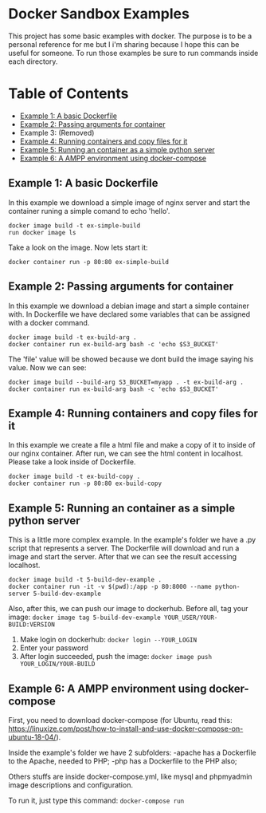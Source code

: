 # Docker Sandbox Examples
This project has some basic examples with docker. The purpose is to be a personal reference for me but I i'm sharing because I hope this can be useful for someone. To run those examples be sure to run commands inside each directory.

# Table of Contents
- [Example 1: A basic Dockerfile](#1-build-first-example)
- [Example 2: Passing arguments for container](#2-build-with-arg-example)
- Example 3: (Removed)
- [Example 4: Running containers and copy files for it](#4-build-with-copy-example)
- [Example 5: Running an container as a simple python server](#5-build-dev-example)
- [Example 6: A AMPP environment using docker-compose](#x-ampp-environment-docker-compose)

## <a name="1-build-first-example">Example 1: A basic Dockerfile</a>
In this example we download a simple image of nginx server and start the container runing a simple comand to echo 'hello'.

```
docker image build -t ex-simple-build
run docker image ls
```
Take a look on the image. Now lets start it:
```
docker container run -p 80:80 ex-simple-build
```

## <a name="2-build-with-arg-example">Example 2: Passing arguments for container</a>
In this example we download a debian image and start a simple container with. In Dockerfile we have declared some variables that can be assigned with a docker command.

```
docker image build -t ex-build-arg .
docker container run ex-build-arg bash -c 'echo $S3_BUCKET'
```
The 'file' value will be showed because we dont build the image saying his value. Now we can see:
```
docker image build --build-arg S3_BUCKET=myapp . -t ex-build-arg .
docker container run ex-build-arg bash -c 'echo $S3_BUCKET'
```

## <a name="4-build-with-copy-example">Example 4: Running containers and copy files for it</a>
In this example we create a file a html file and make a copy of it to inside of our nginx container. After run, we can see the html content in localhost. Please take a look inside of Dockerfile.

```
docker image build -t ex-build-copy .
docker container run -p 80:80 ex-build-copy
```

## <a name="5-build-dev-example">Example 5: Running an container as a simple python server</a>
This is a little more complex example. In the example's folder we have a .py script that represents a server. The Dockerfile will download and run a image and start the server. After that we can see the result accessing localhost.

```
docker image build -t 5-build-dev-example .
docker container run -it -v $(pwd):/app -p 80:8000 --name python-server 5-build-dev-example
```

Also, after this, we can push our image to dockerhub.
Before all, tag your image:
```docker image tag 5-build-dev-example YOUR_USER/YOUR-BUILD:VERSION```

1) Make login on dockerhub:
```docker login --YOUR_LOGIN```
2) Enter your password
3) After login succeeded, push the image:
```docker image push YOUR_LOGIN/YOUR-BUILD```

## <a name="x-ampp-environment-docker-compose">Example 6: A AMPP environment using docker-compose</a>

First, you need to download docker-compose (for Ubuntu, read this: https://linuxize.com/post/how-to-install-and-use-docker-compose-on-ubuntu-18-04/).

Inside the example's folder we have 2 subfolders:
-apache has a Dockerfile to the Apache, needed to PHP;
-php has a Dockerfile to the PHP also;

Others stuffs are inside docker-compose.yml, like mysql and phpmyadmin image descriptions and configuration. 

To run it, just type this command:
```docker-compose run```
